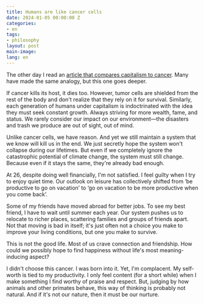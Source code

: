 ```yaml
---
title: Humans are like cancer cells
date: 2024-01-05 00:00:00 Z
categories:
- en
tags:
- philosophy
layout: post
main-image: 
lang: en
---
```


The other day I read an [article that compares capitalism to cancer](https://spencerrscott.substack.com/p/if-capitalism-is-a-cancer-what-are). Many have made the same analogy, but this one goes deeper. 

If cancer kills its host, it dies too. However, tumor cells are shielded from the rest of the body and don't realize that they rely on it for survival. Similarly, each generation of humans under capitalism is indoctrinated with the idea they must seek constant growth. Always striving for more wealth, fame, and status. We rarely consider our impact on our environment—the disasters and trash we produce are out of sight, out of mind. 

Unlike cancer cells, we have reason. And yet we still maintain a system that we know will kill us in the end. We just secretly hope the system won't collapse during our lifetimes. But even if we completely ignore the catastrophic potential of climate change, the system must still change. Because even if it stays the same, they're already bad enough. 

At 26, despite doing well financially, I'm not satisfied. I feel guilty when I try to enjoy quiet time. Our outlook on leisure has collectively shifted from ‘be productive to go on vacation’ to ‘go on vacation to be more productive when you come back’. 

Some of my friends have moved abroad for better jobs. To see my best friend, I have to wait until summer each year. Our system pushes us to relocate to richer places, scattering families and groups of friends apart. Not that moving is bad in itself; it's just often not a choice you make to improve your living conditions, but one you make to survive. 

This is not the good life. Most of us crave connection and friendship. How could we possibly hope to find happiness without life's most meaning-inducing aspect? 

I didn't choose this cancer. I was born into it. Yet, I'm complacent. My self-worth is tied to my productivity. I only feel content (for a short while) when I make something I find worthy of praise and respect. But, judging by how animals and other primates behave, this way of thinking is probably not natural. And if it's not our nature, then it must be our nurture.